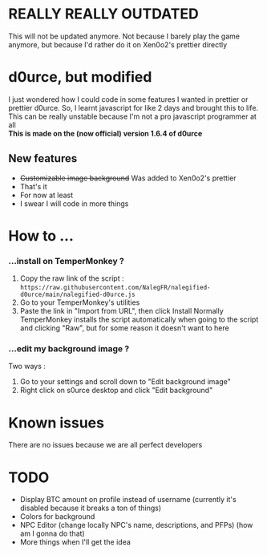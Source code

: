 # REALLY REALLY OUTDATED
This will not be updated anymore. Not because I barely play the game anymore, but because I'd rather do it on Xen0o2's prettier directly

# d0urce, but modified
I just wondered how I could code in some features I wanted in prettier or prettier d0urce.
So, I learnt javascript for like 2 days and brought this to life.
This can be really unstable because I'm not a pro javascript programmer at all  
**This is made on the (now official) version 1.6.4 of d0urce**
## New features
- ~~Customizable image background~~ Was added to Xen0o2's prettier
- That's it
- For now at least
- I swear I will code in more things

# How to ...
### ...install on TemperMonkey ?
1. Copy the raw link of the script : `https://raw.githubusercontent.com/NalegFR/nalegified-d0urce/main/nalegified-d0urce.js`
2. Go to your TemperMonkey's utilities
3. Paste the link in "Import from URL", then click Install
Normally TemperMonkey installs the script automatically when going to the script and clicking "Raw", but for some reason it doesn't want to here

### ...edit my background image ?
Two ways :
1. Go to your settings and scroll down to "Edit background image"
2. Right click on s0urce desktop and click "Edit background"

# Known issues
There are no issues because we are all perfect developers

# TODO
- Display BTC amount on profile instead of username (currently it's disabled because it breaks a ton of things)
- Colors for background
- NPC Editor (change locally NPC's name, descriptions, and PFPs) (how am I gonna do that)
- More things when I'll get the idea
